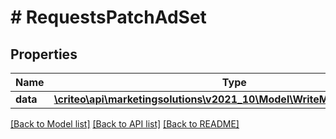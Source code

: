 # # RequestsPatchAdSet

## Properties

Name | Type | Description | Notes
------------ | ------------- | ------------- | -------------
**data** | [**\criteo\api\marketingsolutions\v2021_10\Model\WriteModelPatchAdSet[]**](WriteModelPatchAdSet.md) |  | [optional]

[[Back to Model list]](../../README.md#models) [[Back to API list]](../../README.md#endpoints) [[Back to README]](../../README.md)
